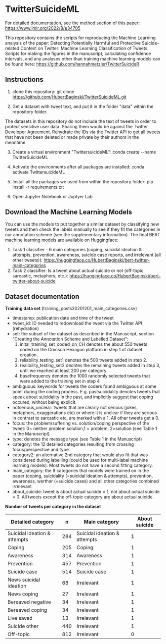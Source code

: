 # TwitterSuicideML

For detailed documentation, see the method section of this paper: https://www.jmir.org/2022/8/e34705

This repository contains the scripts for reproducing the Machine Learning analysis of the paper: Detecting Potentially Harmful and Protective Suicide-related Content on Twitter: Machine Learning Classification of Tweets. Scripts for making the figures in the manuscript, calculating confidence intervals, and any analyses other than training machine learning models can be found here: https://github.com/hannahmetzler/TwitterSuicideR

## Instructions
1. clone this repository: 
git clone https://github.com/HubertBaginski/TwitterSuicideML.git

2. Get a dataset with tweet text, and put it in the folder "data" within the repository folder.

The datasets in this repository do not include the text of tweets in order to protect sensitive user data. Sharing them would be against the Twitter Developer Agreement. Rehydrate the IDs via the Twitter API to get all tweets that have not been deleted or made private by their authors in the meantime.

3. Create a virtual environment "TwittersuicideML":
conda create --name TwitterSuicideML

4. Activate the environments after all packages are installed: 
conda activate TwittersuicideML

5. Install all the packages we used from within the repository folder:
pip install -r requirements.txt

6. Open Jupyter Notebook or Juptyer Lab

## Download the Machine Learning Models

You can use the models to put together a similar dataset by classifying new tweets and then check  the labels manually to see if they fit the categories in our annotation scheme (see the supplementary information). The final BERT machine learning models are available on Huggingface:

1) Task 1 classifier - 6 main categories (coping, suicidal ideation & attempts, prevention, awareness, suicide case reports, and irrelevant (all other tweets)): https://huggingface.co/HubertBaginski/bert-twitter-main-categories
2) Task 2 classifier: Is a tweet about actual suicide or not (off-topic, sarcastic, metaphors, etc.): https://huggingface.co/HubertBaginski/bert-twitter-about-suicide

## Dataset documentation

**Training data set** (training_posts20201201_main_categories.csv)

- timestamp: publication date and time of the tweet
- tweet_id: ID needed to redownload the tweet via the Twitter API (rehydration)
- set: the subset of the dataset as described in the Manuscript, section "Creating the Annotation Scheme and Labelled Dataset":
    1. inital_training_set_coded_on_CH denotes the about 550 tweets coded on the Crimson Hexagon platform in step 1 of dataset creation. 
    2. reliability_testing_set1 denotes the 500 tweets added in step 2. 
    3. realibility_testing_set2 deontes the remaining tweets added in step 3, until we reached at least 200 per category
    4.   basefrequency denotes the 1000 randomly selected tweets that were added to the training set in step 4
- ambiguous: keywords for tweets the coders found ambiguous at some point during the coding process. E.g. pastsuicidality denotes tweets that speak about suicidality in the past, and implicitly suggest that coping occured, without being explicit.
- notserious_unclear: tweets that are clearly not serious (jokes, metaphors, exaggerations etc) or where it is unclear if they are serious in contrast to sarcastic etc, are marked with a 1. All other tweets get a 0. 
- focus: the problem/suffering vs. solution/coping perspective of the tweet: 0= neither problem solution,1 = problem, 2=solution (see Table 1 in the Manuscript)
- type: denotes the message type (see Table 1 in the Manuscript)
- category: the 12 detailed categories resulting from crossing focus/perspective and type
- category2: an alternative 2nd category that would also fit that was considered during labelling (could be used for multi-label machine learning models). Most tweets do not have a second fitting category. 
- main_category: the 6 categories that models were trained on in the paper (coping, suicidality (=suicidal ideation & attempts), prevention, awareness, werther (=suicide cases) and all other categories combined irrelevant
- about_suicide: tweet is about actual suicide = 1, not about actual suicide = 0. All tweets except the off-topic category are about actual suicide. 



**Number of tweets per category in the dataset**

| Detailed category | n | Main category | About suicide | 
| --- |---|---|---|
| Suicidal ideation & attempts | 284 | Suicidal ideation & attempts| 1 |
| Coping  | 205 | Coping | 1 |
| Awareness  | 314 | Awareness |1 |
| Prevention  | 457 | Prevention |1 |
| Suicide case | 514 | Suicide case |1 |
| News suicidal ideation  | 68 | Irrelevant |1 |
| News coping  | 27 | Irrelevant |1 |
| Bereaved negative | 34 | Irrelevant |1 |
| Bereaved coping | 34 | Irrelevant |1 |
| Live saved | 13 | Irrelevant |1 |
| Suicide other | 440 | Irrelevant |1 |
| Off-topic | 812 | Irrelevant |0|

